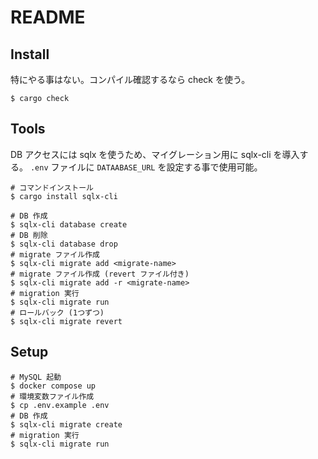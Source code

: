 # README

## Install

特にやる事はない。コンパイル確認するなら check を使う。

``` shellsession
$ cargo check
```

## Tools

DB アクセスには sqlx を使うため、マイグレーション用に sqlx-cli を導入する。
`.env` ファイルに `DATAABASE_URL` を設定する事で使用可能。

``` shellsession
# コマンドインストール
$ cargo install sqlx-cli
```

``` shellsession
# DB 作成
$ sqlx-cli database create
# DB 削除
$ sqlx-cli database drop
# migrate ファイル作成
$ sqlx-cli migrate add <migrate-name>
# migrate ファイル作成 (revert ファイル付き)
$ sqlx-cli migrate add -r <migrate-name>
# migration 実行
$ sqlx-cli migrate run
# ロールバック (1つずつ)
$ sqlx-cli migrate revert
```

## Setup

``` shellsession
# MySQL 起動
$ docker compose up
# 環境変数ファイル作成
$ cp .env.example .env
# DB 作成
$ sqlx-cli migrate create
# migration 実行
$ sqlx-cli migrate run
```
